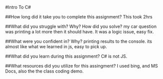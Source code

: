 #Intro To C#

##How long did it take you to complete this assignment?
This took 2hrs

##What did you struggle with? Why? How did you solve?
my car question was printing a lot more then it should have. It was a logic issue, easy fix.

##What were you confident in? Why?
printing results to the console. its almost like what we learned in js, easy to pick up.

##What did you learn during this assignment?
C# is not JS.

##What resources did you utilize for this assingment?
I used bing, and MS Docs, also the the class coding demo. 

